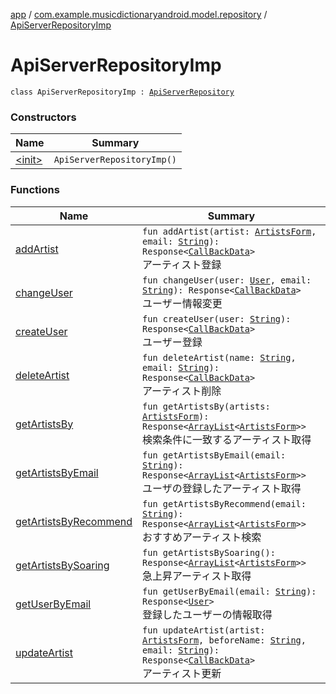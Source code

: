 [app](../../index.md) / [com.example.musicdictionaryandroid.model.repository](../index.md) / [ApiServerRepositoryImp](./index.md)

# ApiServerRepositoryImp

`class ApiServerRepositoryImp : `[`ApiServerRepository`](../-api-server-repository/index.md)

### Constructors

| Name | Summary |
|---|---|
| [&lt;init&gt;](-init-.md) | `ApiServerRepositoryImp()` |

### Functions

| Name | Summary |
|---|---|
| [addArtist](add-artist.md) | `fun addArtist(artist: `[`ArtistsForm`](../../com.example.musicdictionaryandroid.model.entity/-artists-form/index.md)`, email: `[`String`](https://kotlinlang.org/api/latest/jvm/stdlib/kotlin/-string/index.html)`): Response<`[`CallBackData`](../../com.example.musicdictionaryandroid.model.entity/-call-back-data/index.md)`>`<br>アーティスト登録 |
| [changeUser](change-user.md) | `fun changeUser(user: `[`User`](../../com.example.musicdictionaryandroid.model.entity/-user/index.md)`, email: `[`String`](https://kotlinlang.org/api/latest/jvm/stdlib/kotlin/-string/index.html)`): Response<`[`CallBackData`](../../com.example.musicdictionaryandroid.model.entity/-call-back-data/index.md)`>`<br>ユーザー情報変更 |
| [createUser](create-user.md) | `fun createUser(user: `[`String`](https://kotlinlang.org/api/latest/jvm/stdlib/kotlin/-string/index.html)`): Response<`[`CallBackData`](../../com.example.musicdictionaryandroid.model.entity/-call-back-data/index.md)`>`<br>ユーザー登録 |
| [deleteArtist](delete-artist.md) | `fun deleteArtist(name: `[`String`](https://kotlinlang.org/api/latest/jvm/stdlib/kotlin/-string/index.html)`, email: `[`String`](https://kotlinlang.org/api/latest/jvm/stdlib/kotlin/-string/index.html)`): Response<`[`CallBackData`](../../com.example.musicdictionaryandroid.model.entity/-call-back-data/index.md)`>`<br>アーティスト削除 |
| [getArtistsBy](get-artists-by.md) | `fun getArtistsBy(artists: `[`ArtistsForm`](../../com.example.musicdictionaryandroid.model.entity/-artists-form/index.md)`): Response<`[`ArrayList`](https://developer.android.com/reference/java/util/ArrayList.html)`<`[`ArtistsForm`](../../com.example.musicdictionaryandroid.model.entity/-artists-form/index.md)`>>`<br>検索条件に一致するアーティスト取得 |
| [getArtistsByEmail](get-artists-by-email.md) | `fun getArtistsByEmail(email: `[`String`](https://kotlinlang.org/api/latest/jvm/stdlib/kotlin/-string/index.html)`): Response<`[`ArrayList`](https://developer.android.com/reference/java/util/ArrayList.html)`<`[`ArtistsForm`](../../com.example.musicdictionaryandroid.model.entity/-artists-form/index.md)`>>`<br>ユーザの登録したアーティスト取得 |
| [getArtistsByRecommend](get-artists-by-recommend.md) | `fun getArtistsByRecommend(email: `[`String`](https://kotlinlang.org/api/latest/jvm/stdlib/kotlin/-string/index.html)`): Response<`[`ArrayList`](https://developer.android.com/reference/java/util/ArrayList.html)`<`[`ArtistsForm`](../../com.example.musicdictionaryandroid.model.entity/-artists-form/index.md)`>>`<br>おすすめアーティスト検索 |
| [getArtistsBySoaring](get-artists-by-soaring.md) | `fun getArtistsBySoaring(): Response<`[`ArrayList`](https://developer.android.com/reference/java/util/ArrayList.html)`<`[`ArtistsForm`](../../com.example.musicdictionaryandroid.model.entity/-artists-form/index.md)`>>`<br>急上昇アーティスト取得 |
| [getUserByEmail](get-user-by-email.md) | `fun getUserByEmail(email: `[`String`](https://kotlinlang.org/api/latest/jvm/stdlib/kotlin/-string/index.html)`): Response<`[`User`](../../com.example.musicdictionaryandroid.model.entity/-user/index.md)`>`<br>登録したユーザーの情報取得 |
| [updateArtist](update-artist.md) | `fun updateArtist(artist: `[`ArtistsForm`](../../com.example.musicdictionaryandroid.model.entity/-artists-form/index.md)`, beforeName: `[`String`](https://kotlinlang.org/api/latest/jvm/stdlib/kotlin/-string/index.html)`, email: `[`String`](https://kotlinlang.org/api/latest/jvm/stdlib/kotlin/-string/index.html)`): Response<`[`CallBackData`](../../com.example.musicdictionaryandroid.model.entity/-call-back-data/index.md)`>`<br>アーティスト更新 |
